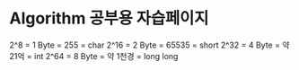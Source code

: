 # Algorithm 공부용 자습페이지

 2^8 = 1 Byte = 255 = char
2^16 = 2 Byte = 65535 = short
2^32 = 4 Byte = 약 21억 = int
2^64 = 8 Byte = 약 1천경 = long long
